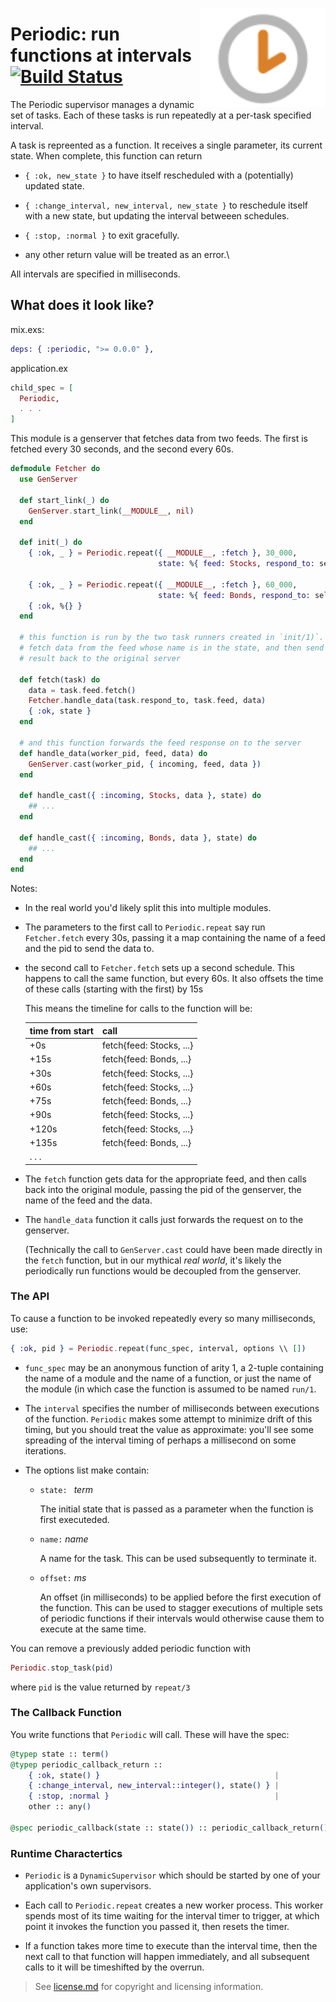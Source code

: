 <img align="right" width="200" title="logo: a clocks"
src="./assets/images/clock.svg">

# Periodic: run functions at intervals [![Build Status](https://travis-ci.org/pragdave/periodic.svg?branch=master)](https://travis-ci.org/pragdave/periodic)


The Periodic supervisor manages a dynamic set of tasks. Each of these
tasks is run repeatedly at a per-task specified interval.

A task is repreented as a function. It receives a single parameter, its
current state. When complete, this function can return

* `{ :ok, new_state }` to have itself rescheduled with a (potentially)
  updated state.

* `{ :change_interval, new_interval, new_state }` to reschedule itself
  with a new state, but updating the interval betweeen schedules.

* `{ :stop, :normal }` to exit gracefully.

* any other return value will be treated as an error.\

All intervals are specified in milliseconds.

## What does it look like?

mix.exs:

~~~ elixir
deps: { :periodic, ">= 0.0.0" },
~~~

application.ex

~~~ elixir
child_spec = [
  Periodic,
  . . .
]
~~~

This module is a genserver that fetches data from two feeds. The first
is fetched every 30 seconds, and the second every 60s.

~~~ elixir
defmodule Fetcher do
  use GenServer

  def start_link(_) do
    GenServer.start_link(__MODULE__, nil)
  end

  def init(_) do
    { :ok, _ } = Periodic.repeat({ __MODULE__, :fetch }, 30_000,
                                 state: %{ feed: Stocks, respond_to: self() })

    { :ok, _ } = Periodic.repeat({ __MODULE__, :fetch }, 60_000,
                                 state: %{ feed: Bonds, respond_to: self() }, offset: 15_000)
    { :ok, %{} }
  end

  # this function is run by the two task runners created in `init/1)`. They
  # fetch data from the feed whose name is in the state, and then send the
  # result back to the original server

  def fetch(task) do
    data = task.feed.fetch()
    Fetcher.handle_data(task.respond_to, task.feed, data)
    { :ok, state }
  end

  # and this function forwards the feed response on to the server
  def handle_data(worker_pid, feed, data) do
    GenServer.cast(worker_pid, { incoming, feed, data })
  end

  def handle_cast({ :incoming, Stocks, data }, state) do
    ## ...
  end

  def handle_cast({ :incoming, Bonds, data }, state) do
    ## ...
  end
end
~~~

Notes:

* In the real world you'd likely split this into multiple modules.

* The parameters to the first call to `Periodic.repeat` say run
  `Fetcher.fetch` every 30s, passing it a map containing the name
   of a feed and the pid to send the data to.

* the second call to `Fetcher.fetch` sets up a second schedule. This
  happens to call the same function, but every 60s. It also offsets
  the time of these calls (starting with the first) by 15s

  This means the timeline for calls to the function will be:

  | time from start | call                          |
  |-----------------|-------------------------------|
  |   +0s           | fetch{feed: Stocks, ...}      |
  |   +15s          | fetch{feed: Bonds,  ...}      |
  |   +30s          | fetch{feed: Stocks, ...}      |
  |   +60s          | fetch{feed: Stocks, ...}      |
  |   +75s          | fetch{feed: Bonds,  ...}      |
  |   +90s          | fetch{feed: Stocks, ...}      |
  |   +120s         | fetch{feed: Stocks, ...}      |
  |   +135s         | fetch{feed: Bonds,  ...}      |
  |    . . .        |                               |

* The `fetch` function gets data for the appropriate feed, and then
  calls back into the original module, passing the pid of the genserver,
  the name of the feed and the data.

* The `handle_data` function it calls just forwards the request on to
  the genserver.

  (Technically the call to `GenServer.cast` could have been made
  directly in the `fetch` function, but in our mythical _real world_,
  it's likely the periodically run functions would be decoupled from the
  genserver.

### The API

To cause a function to be invoked repeatedly every so many milliseconds,
use:

~~~ elixir
{ :ok, pid } = Periodic.repeat(func_spec, interval, options \\ [])
~~~

* `func_spec` may be an anonymous function of arity 1, a 2-tuple
  containing the name of a module and the name of a function, or just
  the name of the module (in which case the function is assumed to be
  named `run/1`.

* The `interval` specifies the number of milliseconds between executions
  of the function. `Periodic` makes some attempt to minimize drift of
  this timing, but you should treat the value as approximate: you'll see
  some spreading of the interval timing of perhaps a millisecond on some
  iterations.

* The options list make contain:

  * `state: ` _term_

    The initial state that is passed as a parameter when the function is
    first executeded.

  * `name:` _name_

    A name for the task. This can be used subsequently to terminate it.

  * `offset:` _ms_

    An offset (in milliseconds) to be applied before the first execution
    of the function. This can be used to stagger executions of multiple
    sets of periodic functions if their intervals would otherwise cause
    them to execute at the same time.

You can remove a previously added periodic function with

~~~ elixir
Periodic.stop_task(pid)
~~~

where `pid` is the value returned by `repeat/3`


### The Callback Function

You write functions that `Periodic` will call. These will have the spec:

~~~ elixir
@typep state :: term()
@typep periodic_callback_return ::
    { :ok, state() }                                       |
    { :change_interval, new_interval::integer(), state() } |
    { :stop, :normal }                                     |
    other :: any()

@spec periodic_callback(state :: state()) :: periodic_callback_return()
~~~

### Runtime Charactertics

* `Periodic` is a `DynamicSupervisor` which should be started by one of
  your application's own supervisors.

* Each call to `Periodic.repeat` creates a new worker process. This
  worker spends most of its time waiting for the interval timer to
  trigger, at which point it invokes the function you passed it, then
  resets the timer.

* If a function takes more time to execute than the interval time, then
  the next call to that function will happen immediately, and all
  subsequent calls to it will be timeshifted by the overrun.


> See [license.md](license.md) for copyright and licensing information.